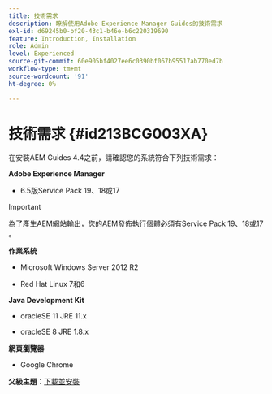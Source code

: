 ```yaml
---
title: 技術需求
description: 瞭解使用Adobe Experience Manager Guides的技術需求
exl-id: d69245b0-bf20-43c1-b46e-b6c220319690
feature: Introduction, Installation
role: Admin
level: Experienced
source-git-commit: 60e905bf4027ee6c0390bf067b95517ab770ed7b
workflow-type: tm+mt
source-wordcount: '91'
ht-degree: 0%

---
```


# 技術需求 {#id213BCG003XA}

在安裝AEM Guides 4.4之前，請確認您的系統符合下列技術需求：

**Adobe Experience Manager**

- 6.5版Service Pack 19、18或17

>[!IMPORTANT]
>
> 為了產生AEM網站輸出，您的AEM發佈執行個體必須有Service Pack 19、18或17 。

**作業系統**

- Microsoft Windows Server 2012 R2

- Red Hat Linux 7和6


**Java Development Kit**

- oracleSE 11 JRE 11.x

- oracleSE 8 JRE 1.8.x


**網頁瀏覽器**

- Google Chrome


**父級主題：**[&#x200B;下載並安裝](download-install.md)
